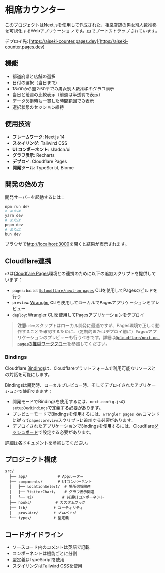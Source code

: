# 相席カウンター

このプロジェクトは[Next.js](https://nextjs.org/)を使用して作成された、相席店舗の男女別人数推移を可視化するWebアプリケーションです。[`c3`](https://developers.cloudflare.com/pages/get-started/c3)でブートストラップされています。

デプロイ先: [https://aiseki-counter.pages.dev](https://aiseki-counter.pages.dev)

## 機能

- 都道府県と店舗の選択
- 日付の選択（当日まで）
- 18:00から翌2:50までの男女別人数推移のグラフ表示
- 当日と前週の比較表示（前週は半透明で表示）
- データ欠損時も一貫した時間範囲での表示
- 選択状態のセッション維持

## 使用技術

- **フレームワーク**: Next.js 14
- **スタイリング**: Tailwind CSS
- **UI コンポーネント**: shadcn/ui
- **グラフ表示**: Recharts
- **デプロイ**: Cloudflare Pages
- **開発ツール**: TypeScript, Biome

## 開発の始め方

開発サーバーを起動するには：

```bash
npm run dev
# または
yarn dev
# または
pnpm dev
# または
bun dev
```

ブラウザで[http://localhost:3000](http://localhost:3000)を開くと結果が表示されます。

## Cloudflare連携

`c3`は[Cloudflare Pages](https://pages.cloudflare.com/)環境との連携のために以下の追加スクリプトを提供しています：

- `pages:build`: [`@cloudflare/next-on-pages`](https://github.com/cloudflare/next-on-pages) CLIを使用してPagesのビルドを行う
- `preview`: [Wrangler](https://developers.cloudflare.com/workers/wrangler/) CLIを使用してローカルでPagesアプリケーションをプレビュー
- `deploy`: [Wrangler](https://developers.cloudflare.com/workers/wrangler/) CLIを使用してPagesアプリケーションをデプロイ

> __注意:__ `dev`スクリプトはローカル開発に最適ですが、Pages環境で正しく動作することを確認するために、（定期的またはデプロイ前に）Pagesアプリケーションのプレビューも行うべきです。詳細は[`@cloudflare/next-on-pages`の推奨ワークフロー](https://github.com/cloudflare/next-on-pages/blob/main/internal-packages/next-dev/README.md#recommended-development-workflow)を参照してください。

### Bindings

Cloudflare [Bindings](https://developers.cloudflare.com/pages/functions/bindings/)は、Cloudflareプラットフォームで利用可能なリソースとの対話を可能にします。

Bindingsは開発時、ローカルプレビュー時、そしてデプロイされたアプリケーションで使用できます：

- 開発モードでBindingsを使用するには、`next.config.js`の`setupDevBindings`で定義する必要があります。
- プレビューモードでBindingsを使用するには、`wrangler pages dev`コマンドに従って`pages:preview`スクリプトに追加する必要があります。
- デプロイされたアプリケーションでBindingsを使用するには、Cloudflare[ダッシュボード](https://dash.cloudflare.com/)で設定する必要があります。

詳細は各ドキュメントを参照してください。

## プロジェクト構成

```
src/
  ├── app/              # Appルーター
  ├── components/       # UIコンポーネント
  │   ├── LocationSelect/  # 場所選択関連
  │   ├── VisitorChart/    # グラフ表示関連
  │   └── ui/             # 共通UIコンポーネント
  ├── hooks/           # カスタムフック
  ├── lib/            # ユーティリティ
  ├── provider/       # プロバイダー
  └── types/          # 型定義
```

## コードガイドライン

- ソースコード内のコメントは英語で記載
- コンポーネントは機能ごとに分割
- 型定義はTypeScriptを使用
- スタイリングはTailwind CSSを使用
